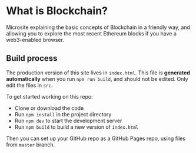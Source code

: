 # What is Blockchain?

Microsite explaining the basic concepts of Blockchain in a friendly way, and
allowing you to explore the most recent Ethereum blocks if you have a
web3-enabled browser.

## Build process

The production version of this site lives in `index.html`. This file is
**generated automatically** when you run `npm run build`, and should not be
edited. Only edit the files in `src`.

To get started working on this repo:

* Clone or download the code
* Run `npm install` in the project directory
* Run `npm dev` to start the development server
* Run `npm build` to build a new version of `index.html`

Then you can set up your GitHub repo as a GitHub Pages repo, using files from `master` branch.
